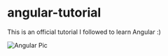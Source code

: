 # angular-tutorial

This is an official tutorial I followed to learn Angular :)

![Angular Pic](https://i.imgur.com/ENbJaIr.png)
